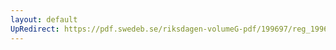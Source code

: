 ```yaml
---
layout: default
UpRedirect: https://pdf.swedeb.se/riksdagen-volumeG-pdf/199697/reg_199697/reg_199697_0050.pdf
---
```

